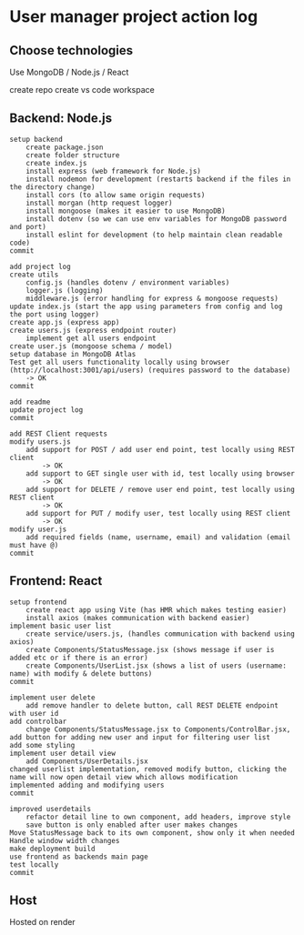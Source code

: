 # User manager project action log

## Choose technologies
Use MongoDB / Node.js / React

create repo
create vs code workspace

## Backend: Node.js
	setup backend
		create package.json
		create folder structure
		create index.js
		install express (web framework for Node.js)
		install nodemon for development (restarts backend if the files in the directory change)
		install cors (to allow same origin requests)
		install morgan (http request logger)
		install mongoose (makes it easier to use MongoDB)
		install dotenv (so we can use env variables for MongoDB password and port)
		install eslint for development (to help maintain clean readable code)
	commit
	
	add project log
	create utils
		config.js (handles dotenv / environment variables)
		logger.js (logging)
		middleware.js (error handling for express & mongoose requests)
	update index.js (start the app using parameters from config and log the port using logger)
	create app.js (express app)
	create users.js (express endpoint router)
		implement get all users endpoint
	create user.js (mongoose schema / model)
	setup database in MongoDB Atlas
	Test get all users functionality locally using browser (http://localhost:3001/api/users) (requires password to the database)
		-> OK
	commit
	
	add readme
	update project log 
	commit
	
	add REST Client requests
	modify users.js
		add support for POST / add user end point, test locally using REST client
			-> OK
		add support to GET single user with id, test locally using browser
			-> OK		
		add support for DELETE / remove user end point, test locally using REST client
			-> OK
		add support for PUT / modify user, test locally using REST client
			-> OK
	modify user.js
		add required fields (name, username, email) and validation (email must have @)
	commit
		
## Frontend: React
	setup frontend
		create react app using Vite (has HMR which makes testing easier)
		install axios (makes communication with backend easier)
	implement basic user list
		create service/users.js, (handles communication with backend using axios)
		create Components/StatusMessage.jsx (shows message if user is added etc or if there is an error)
		create Components/UserList.jsx (shows a list of users (username: name) with modify & delete buttons)
	commit

	implement user delete
		add remove handler to delete button, call REST DELETE endpoint with user id
	add controlbar
		change Components/StatusMessage.jsx to Components/ControlBar.jsx, add button for adding new user and input for filtering user list
	add some styling
	implement user detail view
		add Components/UserDetails.jsx 
	changed userlist implementation, removed modify button, clicking the name will now open detail view which allows modification
	implemented adding and modifying users
	commit
	
	improved userdetails
		refactor detail line to own component, add headers, improve style
		save button is only enabled after user makes changes
	Move StatusMessage back to its own component, show only it when needed
	Handle window width changes 
	make deployment build
	use frontend as backends main page
	test locally 
	commit

## Host
  Hosted on render
